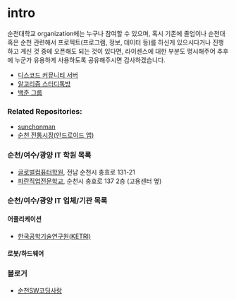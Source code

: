 # intro

순천대학교 organization에는 누구나 참여할 수 있으며, 혹시 기존에 졸업이나 순천대 혹은 순천 관련해서 프로젝트(프로그램, 정보, 데이터 등)를 하신게 있으시다거나 진행하고 계신 것 중에 오픈해도 되는 것이 있다면, 라이센스에 대한 부분도 명시해주어 추후에 누군가 유용하게 사용하도록 공유해주시면 감사하겠습니다.

- [디스코드 커뮤니티 서버](https://discord.gg/ttnekGH)
- [알고리즘 스터디톡방](https://open.kakao.com/o/gR8GvfN)
- [백준 그룹](https://www.acmicpc.net/group/1243)

### Related Repositories:
- [sunchonman](https://github.com/akrnsl32/sunchonman)
- [순천 전통시장(안드로이드 앱)](https://github.com/SangseonNa/sc_market)

### 순천/여수/광양 IT 학원 목록
- [글로벌컴퓨터학원](http://ghrd.kr), 전남 순천시 충효로 131-21
- [파란직업전문학교](https://paranhrd.blog.me), 순천시 충효로 137 2층 (고용센터 옆)

### 순천/여수/광양 IT 업체/기관 목록

#### 어플리케이션
- [한국공학기술연구원(KETRI)](http://www.ketri.re.kr/ketri/)

#### 로봇/하드웨어

### 블로거
- [순천SW코딩사랑](https://blog.naver.com/jayoo1005)
